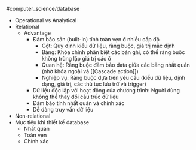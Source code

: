 #computer_science/database
- Operational vs Analytical
- Relational
	- Advantage
		- Đảm bảo sẵn (built-in) tính toàn vẹn ở nhiều cấp độ
			- Cột: Quy định kiểu dữ liệu, ràng buộc, giá trị mặc định
			- Bảng: Khóa chính phân biệt các bản ghi, có thể ràng buộc không trùng lặp giá trị các ô
			- Quan hệ: Ràng buộc đảm bảo data giữa các bảng nhất quán (nhờ khóa ngoài và [[Cascade action]])
			- Nghiệp vụ: Ràng buộc dựa trên yêu cầu (kiểu dữ liệu, định dạng, giá trị, các thủ tục lưu trữ và trigger)
		- Dữ liệu độc lập với hoạt động của chương trình: Người dùng không thể thay đổi cấu trúc dữ liệu
		- Đảm bảo tính nhất quán và chính xác
		- Dễ dàng truy vấn dữ liệu
- Non-relational
- Mục tiêu khi thiết kế database
	- Nhất quán
	- Toàn vẹn
	- Chính xác